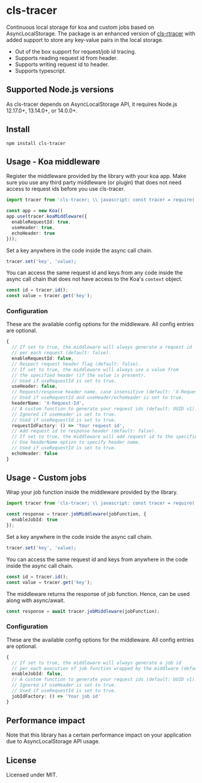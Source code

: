 # cls-tracer

Continuous local storage for koa and custom jobs based on AsyncLocalStorage. The package is an enhanced version of [cls-rtracer](https://github.com/puzpuzpuz/cls-rtracer) with added support to store any key-value pairs in the local storage.

* Out of the box support for request/job id tracing.
* Supports reading request id from header.
* Supports writing request id to header.
* Supports typescript.

## Supported Node.js versions

As cls-tracer depends on AsyncLocalStorage API, it requires Node.js 12.17.0+, 13.14.0+, or 14.0.0+. 


## Install

`npm install cls-tracer`

## Usage - Koa middleware

Register the middleware provided by the library with your koa app. Make sure you use any third party middleware (or plugin) that does not need access to request ids before you use cls-tracer.

```typescript
import tracer from 'cls-tracer; \\ javascript: const tracer = require('cls-tracer');

const app = new Koa()
app.use(tracer.koaMiddleware({
  enableRequestId: true,
  useHeader: true,
  echoHeader: true
}));
```

Set a key anywhere in the code inside the async call chain.

```typescript
tracer.set('key', 'value);
```

You can access the same request id and keys from any code inside the async call chain that does not have access to the Koa's `context` object.

```typescript
const id = tracer.id();
const value = tracer.get('key');
```

### Configuration

These are the available config options for the middleware. All config entries are optional.

```typescript
{
  // If set to true, the middleware will always generate a request id
  // per each request (default: false).
  enableRequestId: false,
  // Respect request header flag (default: false).
  // If set to true, the middleware will always use a value from
  // the specified header (if the value is present).
  // Used if useRequestId is set to true.
  useHeader: false,
  // Request/response header name, case insensitive (default: 'X-Request-Id').
  // Used if useRequestId and useHeader/echoHeader is set to true.
  headerName: 'X-Request-Id',
  // A custom function to generate your request ids (default: UUID v1).
  // Ignored if useHeader is set to true.
  // Used if useRequestId is set to true.
  requestIdFactory: () => 'Your request id',
  // Add request id to response header (default: false).
  // If set to true, the middleware will add request id to the specified header.
  // Use headerName option to specify header name.
  // Used if useRequestId is set to true.
  echoHeader: false
}
```

## Usage - Custom jobs

Wrap your job function inside the middleware provided by the library.

```typescript
import tracer from 'cls-tracer; \\ javascript: const tracer = require('cls-tracer');

const response = tracer.jobMiddleware(jobFunction, {
  enableJobId: true
});
```

Set a key anywhere in the code inside the async call chain.

```typescript
tracer.set('key', 'value);
```

You can access the same request id and keys from anywhere in the code inside the async call chain.

```typescript
const id = tracer.id();
const value = tracer.get('key');
```

The middleware returns the response of job function. Hence, can be used along with async/await.

```typescript
const response = await tracer.jobMiddleware(jobFunction);
```


### Configuration

These are the available config options for the middleware. All config entries are optional.

```typescript
{
  // If set to true, the middleware will always generate a job id
  // per each execution of job function wrapped by the middlware (default: false).
  enableJobId: false,
  // A custom function to generate your request ids (default: UUID v1).
  // Ignored if useHeader is set to true.
  // Used if useRequestId is set to true.
  jobIdFactory: () => 'Your job id'
}
```

## Performance impact

Note that this library has a certain performance impact on your application due to AsyncLocalStorage API usage.

## License

Licensed under MIT.


